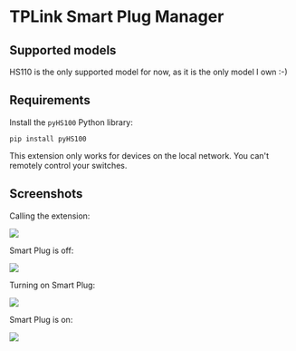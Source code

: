 # TPLink Smart Plug Manager

## Supported models

HS110 is the only supported model for now, as it is the only model I own :-)

## Requirements

Install the `pyHS100` Python library:

`pip install pyHS100`

This extension only works for devices on the local network. You can't remotely control your switches.

## Screenshots

Calling the extension:

<img aligh="center" src="https://blog.wains.be/images/ulauncher_tplink_plug.png">

Smart Plug is off:

<img aligh="center" src="https://blog.wains.be/images/ulauncher_tplink_off.png">

Turning on Smart Plug:

<img aligh="center" src="https://blog.wains.be/images/ulauncher_tplink_turned_on.png">

Smart Plug is on:

<img aligh="center" src="https://blog.wains.be/images/ulauncher_tplink_on.png">